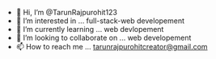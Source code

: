 - 👋 Hi, I’m @TarunRajpurohit123
- 👀 I’m interested in ... full-stack-web developement 
- 🌱 I’m currently learning ... web devlopement
- 💞️ I’m looking to collaborate on ... web developement
- 📫 How to reach me ... tarunrajpurohitcreator@gmail.com

<!---
TarunRajpurohit123/TarunRajpurohit123 is a ✨ special ✨ repository because its `README.md` (this file) appears on your GitHub profile.
You can click the Preview link to take a look at your changes.
--->
